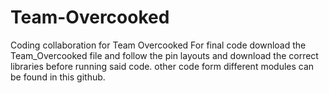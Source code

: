 # Team-Overcooked
Coding collaboration for Team Overcooked
For final code download the Team_Overcooked file and follow the pin layouts and download the correct libraries before running said code. 
other code form different modules can be found in this github.
